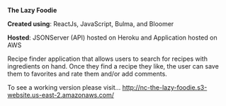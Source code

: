 **The Lazy Foodie**

**Created using**: ReactJs, JavaScript, Bulma, and Bloomer

**Hosted**:  JSONServer (API) hosted on Heroku and Application hosted on AWS

Recipe finder application that allows users to search for recipes with ingredients on hand.  Once they find a recipe they like, the user can save them to favorites and rate them and/or add comments.

To see a working version please visit... http://nc-the-lazy-foodie.s3-website.us-east-2.amazonaws.com/
